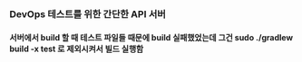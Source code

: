 ### DevOps 테스트를 위한 간단한 API 서버
#### 서버에서 build 할 때 테스트 파일들 때문에 build 실패했었는데 그건 sudo ./gradlew build -x test 로 제외시켜서 빌드 실행함

